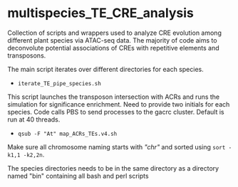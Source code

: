 # multispecies_TE_CRE_analysis

Collection of scripts and wrappers used to analyze CRE evolution among different plant species via ATAC-seq data. The majority of code aims to deconvolute potential associations of CREs with repetitive elements and transposons. 

The main script iterates over different directories for each species.
- ```iterate_TE_pipe_species.sh```

This script launches the transposon intersection with ACRs and runs the simulation for significance enrichment. Need to provide two initials for each species. Code calls PBS to send processes to the gacrc cluster. Default is run at 40 threads. 
- ```qsub -F "At" map_ACRs_TEs.v4.sh``` 

Make sure all chromosome naming starts with *"chr"* and sorted using ```sort -k1,1 -k2,2n```. 

The species directories needs to be in the same directory as a directory named "bin" containing all bash and perl scripts

